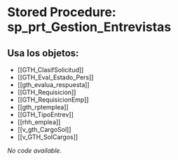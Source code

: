 # Stored Procedure: sp_prt_Gestion_Entrevistas

## Usa los objetos:
- [[GTH_ClasifSolicitud]]
- [[GTH_Eval_Estado_Pers]]
- [[gth_evalua_respuesta]]
- [[GTH_Requisicion]]
- [[GTH_RequisicionEmp]]
- [[gth_rptemplea]]
- [[GTH_TipoEntrev]]
- [[rhh_emplea]]
- [[v_gth_CargoSol]]
- [[v_GTH_SolCargos]]

*No code available.*
